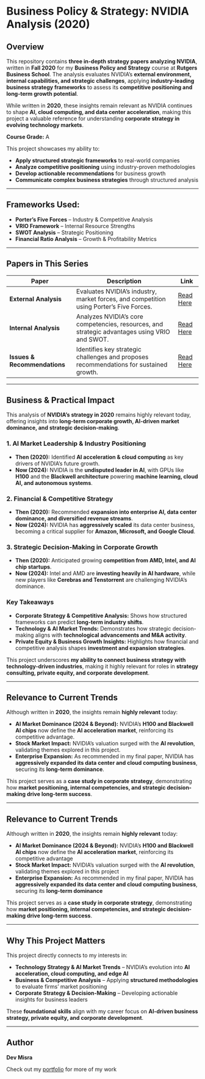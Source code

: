 # Business Policy & Strategy: NVIDIA Analysis (2020)

## Overview
This repository contains **three in-depth strategy papers analyzing NVIDIA**, written in **Fall 2020** for my **Business Policy and Strategy** course at **Rutgers Business School**. The analysis evaluates NVIDIA’s **external environment, internal capabilities, and strategic challenges**, applying **industry-leading business strategy frameworks** to assess its **competitive positioning and long-term growth potential**.

While written in **2020**, these insights remain relevant as NVIDIA continues to shape **AI, cloud computing, and data center acceleration**, making this project a valuable reference for understanding **corporate strategy in evolving technology markets**.

**Course Grade:** A  

This project showcases my ability to:

- **Apply structured strategic frameworks** to real-world companies  
- **Analyze competitive positioning** using industry-proven methodologies  
- **Develop actionable recommendations** for business growth  
- **Communicate complex business strategies** through structured analysis  

---

## Frameworks Used:
- **Porter’s Five Forces** – Industry & Competitive Analysis  
- **VRIO Framework** – Internal Resource Strengths  
- **SWOT Analysis** – Strategic Positioning  
- **Financial Ratio Analysis** – Growth & Profitability Metrics   

---

## Papers in This Series

| Paper | Description | Link |
|-------|------------|------|
| **External Analysis** | Evaluates NVIDIA’s industry, market forces, and competition using Porter’s Five Forces. | [Read Here](https://github.com/31-DM/31-DM.github.io/blob/master/assets/Work/School/Undergrad/Papers/BPS/Papers/NVIDIA%20External%20Analysis.pdf) |
| **Internal Analysis** | Analyzes NVIDIA’s core competencies, resources, and strategic advantages using VRIO and SWOT. | [Read Here](https://github.com/31-DM/31-DM.github.io/blob/master/assets/Work/School/Undergrad/Papers/BPS/Papers/NVIDIA%20Internal%20Analysis.pdf) |
| **Issues & Recommendations** | Identifies key strategic challenges and proposes recommendations for sustained growth. | [Read Here](https://github.com/31-DM/31-DM.github.io/blob/master/assets/Work/School/Undergrad/Papers/BPS/Papers/NVIDIA%20Issues%20and%20Recommendations.pdf) |

---

## Business & Practical Impact

This analysis of **NVIDIA’s strategy in 2020** remains highly relevant today, offering insights into **long-term corporate growth, AI-driven market dominance, and strategic decision-making**.

### **1. AI Market Leadership & Industry Positioning**
- **Then (2020):** Identified **AI acceleration & cloud computing** as key drivers of NVIDIA’s future growth.
- **Now (2024):** NVIDIA is the **undisputed leader in AI**, with GPUs like **H100** and the **Blackwell architecture** powering **machine learning, cloud AI, and autonomous systems**.

### **2. Financial & Competitive Strategy**
- **Then (2020):** Recommended **expansion into enterprise AI, data center dominance, and diversified revenue streams**.
- **Now (2024):** NVIDIA has **aggressively scaled** its data center business, becoming a critical supplier for **Amazon, Microsoft, and Google Cloud**.

### **3. Strategic Decision-Making in Corporate Growth**
- **Then (2020):** Anticipated growing **competition from AMD, Intel, and AI chip startups**.
- **Now (2024):** Intel and AMD are **investing heavily in AI hardware**, while new players like **Cerebras and Tenstorrent** are challenging NVIDIA’s dominance.

### **Key Takeaways**
- **Corporate Strategy & Competitive Analysis:** Shows how structured frameworks can predict **long-term industry shifts**.
- **Technology & AI Market Trends:** Demonstrates how strategic decision-making aligns with **technological advancements and M&A activity**.
- **Private Equity & Business Growth Insights:** Highlights how financial and competitive analysis shapes **investment and expansion strategies**.

This project underscores **my ability to connect business strategy with technology-driven industries**, making it highly relevant for roles in **strategy consulting, private equity, and corporate development**.

---

## Relevance to Current Trends
Although written in **2020**, the insights remain **highly relevant** today:
- **AI Market Dominance (2024 & Beyond):** NVIDIA’s **H100 and Blackwell AI chips** now define the **AI acceleration market**, reinforcing its competitive advantage.
- **Stock Market Impact:** NVIDIA’s valuation surged with the **AI revolution**, validating themes explored in this project.
- **Enterprise Expansion:** As recommended in my final paper, NVIDIA has **aggressively expanded its data center and cloud computing business**, securing its **long-term dominance**.

This project serves as a **case study in corporate strategy**, demonstrating how **market positioning, internal competencies, and strategic decision-making drive long-term success**.

---

## Relevance to Current Trends
Although written in **2020**, the insights remain **highly relevant** today:
- **AI Market Dominance (2024 & Beyond):** NVIDIA’s **H100 and Blackwell AI chips** now define the **AI acceleration market**, reinforcing its competitive advantage
- **Stock Market Impact:** NVIDIA’s valuation surged with the **AI revolution**, validating themes explored in this project
- **Enterprise Expansion:** As recommended in my final paper, NVIDIA has **aggressively expanded its data center and cloud computing business**, securing its **long-term dominance**

This project serves as a **case study in corporate strategy**, demonstrating how **market positioning, internal competencies, and strategic decision-making drive long-term success**.

---

## Why This Project Matters
This project directly connects to my interests in:
- **Technology Strategy & AI Market Trends** – NVIDIA’s evolution into **AI acceleration, cloud computing, and edge AI**
- **Business & Competitive Analysis** – Applying **structured methodologies** to evaluate firms’ market positioning
- **Corporate Strategy & Decision-Making** – Developing actionable insights for business leaders

These **foundational skills** align with my career focus on **AI-driven business strategy, private equity, and corporate development**.

---

## Author
**Dev Misra**  

Check out my [portfolio](https://31-dm.github.io/) for more of my work
